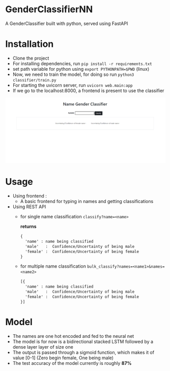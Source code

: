 # GenderClassifierNN
A GenderClassifier built with python, served using FastAPI 

# Installation 
- Clone the project
- For installing dependencies, run ```pip install -r requirements.txt```
- set path variable for python using ```export PYTHONPATH=$PWD``` (linux)
- Now, we need to train the model, for doing so run ```python3 classifier/train.py```
- For starting the uvicorn server, run ```uvicorn web.main:app```
- If we go to the localhost:8000, a frontend is present to use the classifier

![picture alt](img.png)

# Usage
- Using frontend : 
  - A basic frontend for typing in names and getting classifications
- Using REST API 
  - for single name classification ```classify?name=<name>```

    **returns**
    ```
    {
      'name' : name being classified 
      'male'   :  Confidence/Uncertainty of being male
      'female' :  Confidence/Uncertainty of being female 
    }
    ```
  - for multiple name classification ```bulk_classify?names=<name1>&names=<name2>```
    ```
    [{
      'name' : name being classified 
      'male'   :  Confidence/Uncertainty of being male
      'female' :  Confidence/Uncertainty of being female 
    }]
    ```


# Model 

- The names are one hot encoded and fed to the neural net 
- The model is for now is a bidirectional stacked LSTM followed by a dense layer layer of size one 
- The output is passed through a sigmoid function, which makes it of value [0-1] (Zero begin female, One being male)
- The test accuracy of the model currently is roughly **87%**
